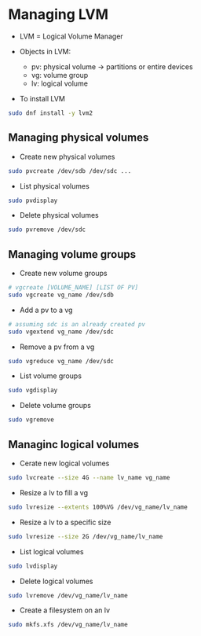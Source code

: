 # Managing LVM

- LVM = Logical Volume Manager
- Objects in LVM:
  - pv: physical volume -> partitions or entire devices
  - vg: volume group
  - lv: logical volume

- To install LVM
```bash
sudo dnf install -y lvm2
```

## Managing physical volumes

- Create new physical volumes
```bash
sudo pvcreate /dev/sdb /dev/sdc ...
```

- List physical volumes
```bash
sudo pvdisplay
```

- Delete physical volumes
```bash
sudo pvremove /dev/sdc
```

## Managing volume groups

- Create new volume groups
```bash
# vgcreate [VOLUME_NAME] [LIST OF PV]
sudo vgcreate vg_name /dev/sdb
```

- Add a pv to a vg
```bash
# assuming sdc is an already created pv
sudo vgextend vg_name /dev/sdc
```

- Remove a pv from a vg
```bash
sudo vgreduce vg_name /dev/sdc
```

- List volume groups
```bash
sudo vgdisplay
```

- Delete volume groups
```bash
sudo vgremove
```

## Managinc logical volumes

- Cerate new logical volumes
```bash
sudo lvcreate --size 4G --name lv_name vg_name
```

- Resize a lv to fill a vg
```bash
sudo lvresize --extents 100%VG /dev/vg_name/lv_name
```

- Resize a lv to a specific size
```bash
sudo lvresize --size 2G /dev/vg_name/lv_name
```

- List logical volumes
```bash
sudo lvdisplay
```

- Delete logical volumes
```bash
sudo lvremove /dev/vg_name/lv_name
```

- Create a filesystem on an lv
```bash
sudo mkfs.xfs /dev/vg_name/lv_name
```
